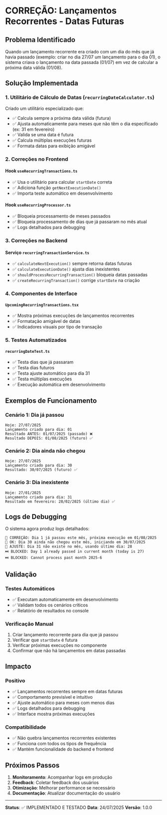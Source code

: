 # CORREÇÃO: Lançamentos Recorrentes - Datas Futuras

## Problema Identificado

Quando um lançamento recorrente era criado com um dia do mês que já havia passado (exemplo: criar no dia 27/07 um lançamento para o dia 01), o sistema criava o lançamento na data passada (01/07) em vez de calcular a próxima data válida (01/08).

## Solução Implementada

### 1. Utilitário de Cálculo de Datas (`recurringDateCalculator.ts`)

Criado um utilitário especializado que:
- ✅ Calcula sempre a próxima data válida (futura)
- ✅ Ajusta automaticamente para meses que não têm o dia especificado (ex: 31 em fevereiro)
- ✅ Valida se uma data é futura
- ✅ Calcula múltiplas execuções futuras
- ✅ Formata datas para exibição amigável

### 2. Correções no Frontend

#### Hook `useRecurringTransactions.ts`
- ✅ Usa o utilitário para calcular `startDate` correta
- ✅ Adiciona função `getNextExecutionDate()`
- ✅ Importa teste automático em desenvolvimento

#### Hook `useRecurringProcessor.ts`
- ✅ Bloqueia processamento de meses passados
- ✅ Bloqueia processamento de dias que já passaram no mês atual
- ✅ Logs detalhados para debugging

### 3. Correções no Backend

#### Serviço `recurringTransactionService.ts`
- ✅ `calculateNextExecution()` sempre retorna datas futuras
- ✅ `calculateExecutionDate()` ajusta dias inexistentes
- ✅ `shouldProcessRecurringTransaction()` bloqueia datas passadas
- ✅ `createRecurringTransaction()` corrige `startDate` na criação

### 4. Componentes de Interface

#### `UpcomingRecurringTransactions.tsx`
- ✅ Mostra próximas execuções de lançamentos recorrentes
- ✅ Formatação amigável de datas
- ✅ Indicadores visuais por tipo de transação

### 5. Testes Automatizados

#### `recurringDateTest.ts`
- ✅ Testa dias que já passaram
- ✅ Testa dias futuros
- ✅ Testa ajuste automático para dia 31
- ✅ Testa múltiplas execuções
- ✅ Execução automática em desenvolvimento

## Exemplos de Funcionamento

### Cenário 1: Dia já passou
```
Hoje: 27/07/2025
Lançamento criado para dia: 01
Resultado ANTES: 01/07/2025 (passado) ❌
Resultado DEPOIS: 01/08/2025 (futuro) ✅
```

### Cenário 2: Dia ainda não chegou
```
Hoje: 27/07/2025
Lançamento criado para dia: 30
Resultado: 30/07/2025 (futuro) ✅
```

### Cenário 3: Dia inexistente
```
Hoje: 27/01/2025
Lançamento criado para dia: 31
Resultado em fevereiro: 28/02/2025 (último dia) ✅
```

## Logs de Debugging

O sistema agora produz logs detalhados:

```
📅 CORREÇÃO: Dia 1 já passou este mês, próxima execução em 01/08/2025
📅 OK: Dia 30 ainda não chegou este mês, iniciando em 30/07/2025
📅 AJUSTE: Dia 31 não existe no mês, usando último dia: 28
⏭️ BLOCKED: Day 1 already passed in current month (today is 27)
⏭️ BLOCKED: Cannot process past month 2025-6
```

## Validação

### Testes Automáticos
- ✅ Executam automaticamente em desenvolvimento
- ✅ Validam todos os cenários críticos
- ✅ Relatório de resultados no console

### Verificação Manual
1. Criar lançamento recorrente para dia que já passou
2. Verificar que `startDate` é futura
3. Verificar próximas execuções no componente
4. Confirmar que não há lançamentos em datas passadas

## Impacto

### Positivo
- ✅ Lançamentos recorrentes sempre em datas futuras
- ✅ Comportamento previsível e intuitivo
- ✅ Ajuste automático para meses com menos dias
- ✅ Logs detalhados para debugging
- ✅ Interface mostra próximas execuções

### Compatibilidade
- ✅ Não quebra lançamentos recorrentes existentes
- ✅ Funciona com todos os tipos de frequência
- ✅ Mantém funcionalidade do backend e frontend

## Próximos Passos

1. **Monitoramento**: Acompanhar logs em produção
2. **Feedback**: Coletar feedback dos usuários
3. **Otimização**: Melhorar performance se necessário
4. **Documentação**: Atualizar documentação do usuário

---

**Status**: ✅ IMPLEMENTADO E TESTADO
**Data**: 24/07/2025
**Versão**: 1.0.0